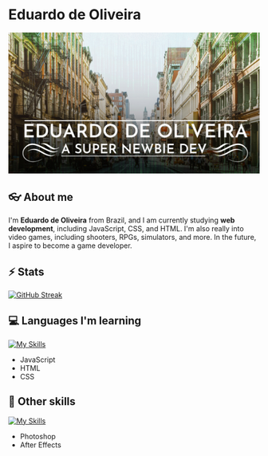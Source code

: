 # Eduardo de Oliveira

![Ed's Github Card](./card-github.jpg)

## :eyeglasses: About me

I'm **Eduardo de Oliveira** from Brazil, and I am currently studying **web development**, including JavaScript, CSS, and HTML. I'm also really into video games, including shooters, RPGs, simulators, and more. In the future, I aspire to become a game developer.

## :zap: Stats

[![GitHub Streak](https://github-readme-streak-stats.herokuapp.com?user=DevOlivz&theme=whatsapp-dark2)](https://git.io/streak-stats)

## :computer: Languages I'm learning

[![My Skills](https://skillicons.dev/icons?i=js,html,css)](https://skillicons.dev)

- JavaScript
- HTML
- CSS

## :art: Other skills

[![My Skills](https://skillicons.dev/icons?i=ps,ae)](https://skillicons.dev)

- Photoshop
- After Effects
